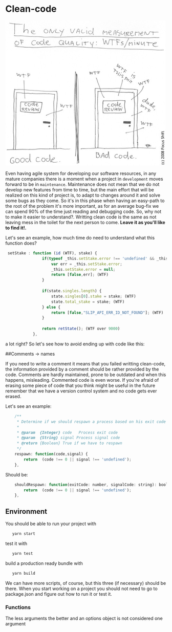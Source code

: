 # Clean-code

![The only valid measurement](https://github.com/AmandaOliver/clean-code/blob/master/clean-code/src/images/image1.jpg)


Even having agile system for developing our software resources, in any mature companies there is a moment when a project in `development` moves forward to be in `maintenance`.
Maintenance does not mean that we do not develop new features from time to time, but the main effort that will be realized on this kind of project is, to adapt to changes around it and solve some bugs as they come.
So it's in this phase when having an easy-path to the root of the problem it's more important, as for an average bug-fix we can spend 90% of the time just reading and debugging code. So, why not to make it easier to understand?. Writting clean code is the same as not leaving mess in the toilet for the next person to come.
**Leave it as you'll like to find it!.**

Let's see an example, how much time do need to understand what this function does?

```javascript
 setStake : function (id (WTF), stake) {
                if(typeof _this.setStake.error !== 'undefined' && _this.setStake.error) { (WTF)
                    var err = _this.setStake.error;
                    _this.setStake.error = null;
                    return [false,err]; (WTF)
                }

                if(state.singles.length) {
                    state.singles[0].stake = stake; (WTF)
                    state.total_stake = stake; (WTF)
                } else {
                    return [false,"SLIP_API_ERR_ID_NOT_FOUND"]; (WTF)
                }

                return retState(); (WTF over 9000)
            },
```

a lot right? So let's see how to avoid ending up with code like this:

##Comments -> names

If you need to write a comment it means that you failed writting clean-code, the information provided by a comment should be rather provided by the code. Comments are hardly maintained, prone to be outdated and when this happens, misleading.
Commented code is even worse. If you're afraid of erasing some piece of code that you think might be useful in the future remember that we have a version control system and no code gets ever erased.

Let's see an example:

```javascript
    /**
     * Determine if we should respawn a process based on his exit code and signal
     *
     * @param  {Integer} code   Process exit code
     * @param  {String} signal Process signal code
     * @return {Boolean} True if we have to respawn
     */
    respawn: function(code,signal) {
        return  (code !== 0 || signal !== 'undefined');
    },

```

Should be:

```javascript
    shouldRespawn: function(exitCode: number, signalCode: string): boolean {
        return  (code !== 0 || signal !== 'undefined');
    },
```

## Environment

You should be able to run your project with
```javascript
   yarn start
```

test it with
```javascript
   yarn test
```

build a production ready bundle with
```javascript
   yarn build
```

We can have more scripts, of course, but this three (if necessary) should be there. When you start working on a project you should not need to go to package.json and figure out how to run it or test it.


### Functions

The less arguments the better and an options object is not considered one argument
